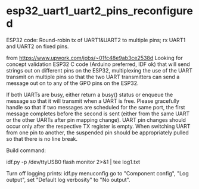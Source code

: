 # esp32_uart1_uart2_pins_reconfigured
ESP32 code: Round-robin tx of UART1&amp;UART2 to multiple pins; rx UART1 and UART2 on fixed pins.

from https://www.upwork.com/jobs/~01fc48e9ab3ce2538d
Looking for concept validation ESP32 C code (Arduino preferred, IDF ok) that will send strings out on different pins on the ESP32, multiplexing the use of the UART transmit on multiple pins so that the two UART transmitters can send a message out on to any of the GPO pins on the ESP32.

If both UARTs are busy, either return a busy() status or enqueue the message so that it will transmit when a UART is free. Please gracefully handle so that if two messages are scheduled for the same port, the first message completes before the second is sent (either from the same UART or the other UARTs after pin mapping change). UART pin changes should occur only after the respective TX register is empty. When switching UART from one pin to another, the suspended pin should be appropriately pulled so that there is no line break.

Build command:

 idf.py -p /dev/ttyUSB0 flash monitor 2>&1 | tee log1.txt

Turn off logging prints:
idf.py menuconfig
go to "Component config", "Log output", set "Default log verbosity" to "No output".

